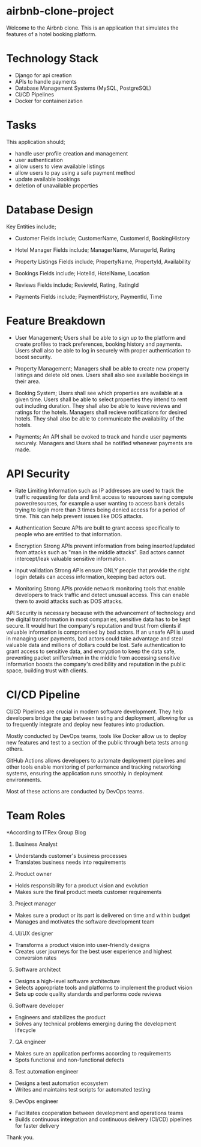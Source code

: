 # airbnb-clone-project

Welcome to the Airbnb clone. This is an application that simulates the features of a hotel booking platform.

# Technology Stack
- Django for api creation
- APIs to handle payments
- Database Management Systems (MySQL, PostgreSQL)
- CI/CD Pipelines
- Docker for containerization

# Tasks

This application should;
- handle user profile creation and management
- user authentication
- allow users to view available listings
- allow users to pay using a safe payment method
- update available bookings
- deletion of unavailable properties

# Database Design

Key Entities include;
- Customer
    Fields include; CustomerName,
    CustomerId,
    BookingHistory

- Hotel Manager
    Fields include; ManagerName,
    ManagerId,
    Rating

- Property Listings
    Fields include; PropertyName,
    PropertyId,
    Availability

- Bookings
    Fields include; HotelId,
    HotelName,
    Location

- Reviews
    Fields include; ReviewId,
    Rating,
    RatingId

- Payments
    Fields include; PaymentHistory,
    PaymentId,
    Time

# Feature Breakdown
- User Management;
    Users shall be able to sign up to the platform and create profiles to track preferences, booking history and payments.
    Users shall also be able to log in securely with proper authentication to boost security.

- Property Management;
    Managers shall be able to create new property listings and delete old ones.
    Users shall also see available bookings in their area.

- Booking System;
    Users shall see which properties are available at a given time.
    Users shall be able to select properties they intend to rent out including duration.
    They shall also be able to leave reviews and ratings for the hotels.
    Managers shall recieve notifications for desired hotels.
    They shall also be able to communicate the availability of the hotels.

- Payments;
    An API shall be evoked to track and handle user payments securely.
    Managers and Users shall be notified whenever payments are made.

# API Security
- Rate Limiting
    Information such as IP addresses are used to track the traffic requesting for data and limit access to resources saving
    compute power/resources, for example a user wanting to access bank details trying to login  more than 3 times being 
    denied access for a period of time. This can help prevent issues like DOS attacks.

- Authentication
    Secure APIs are built to grant access specifically to people who are entitled to that information. 

- Encryption
    Strong APIs prevent information from being inserted/updated from attacks such as "man in the middle attacks". 
    Bad actors cannot intercept/leak valuable sensitive information.

- Input validation
    Strong APIs ensure ONLY people that provide the right login details can access information, keeping bad actors out.

- Monitoring
    Strong APIs provide network monitoring tools that enable developers to track traffic and detect unusual access. This can
    enable them to avoid attacks such as DOS attacks.

API Security is necessary because with the advancement of technology and the digital transformation in most companies, sensitive data
has to be kept secure. It would hurt the company's reputation and trust from clients if valuable information is compromised by bad actors.
If an unsafe API is used in managing user payments, bad actors could take advantage and steal valuable data and millions of dollars could be
lost.
Safe authentication to grant access to sensitive data, and encryption to keep the data safe, preventing packet sniffers/men in the middle from
accessing sensitive information boosts the company's credibility and reputation in the public space, building trust with clients.

# CI/CD Pipeline
CI/CD Pipelines are crucial in modern software development. They help developers bridge the gap between testing and deployment, allowing
for us to frequently integrate and deploy new features into production.

Mostly conducted by DevOps teams, tools like Docker allow us to deploy new features and test to a section of the public through beta tests among others. 

GitHub Actions allows developers to automate deployment pipelines and other tools enable monitoring of performance and tracking networking systems, ensuring the application runs smoothly in deployment environments.

Most of these actions are conducted by DevOps teams.

# Team Roles
*According to ITRex Group Blog
1. Business Analyst
- Understands customer's business processes
- Translates business needs into requirements

2. Product owner
- Holds responsibility for a product vision and evolution
- Makes sure the final product meets customer requirements

3. Project manager
- Makes sure a product or its part is delivered on time and within budget
- Manages and motivates the software development team

4. UI/UX designer
- Transforms a product vision into user-friendly designs
- Creates user journeys for the best user experience and highest conversion rates

5. Software architect
- Designs a high-level software architecture
- Selects appropriate tools and platforms to implement the product vision
- Sets up code quality standards and performs code reviews

6. Software developer
- Engineers and stabilizes the product
- Solves any technical problems emerging during the development lifecycle

7. QA engineer
- Makes sure an application performs according to requirements
- Spots functional and non-functional defects

8. Test automation engineer
- Designs a test automation ecosystem
- Writes and maintains test scripts for automated testing

9. DevOps engineer
- Facilitates cooperation between development and operations teams
- Builds continuous integration and continuous delivery (CI/CD) pipelines for faster delivery

Thank you.